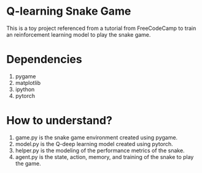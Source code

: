 # Q-learning Snake Game
This is a toy project referenced from a tutorial from FreeCodeCamp to train an reinforcement learning model to play the snake game.
# Dependencies
1) pygame
2) matplotlib
3) ipython
4) pytorch
# How to understand?
1) game.py is the snake game environment created using pygame.
2) model.py is the Q-deep learning model created using pytorch.
3) helper.py is the modeling of the performance metrics of the snake.
4) agent.py is the state, action, memory, and training of the snake to play the game.
